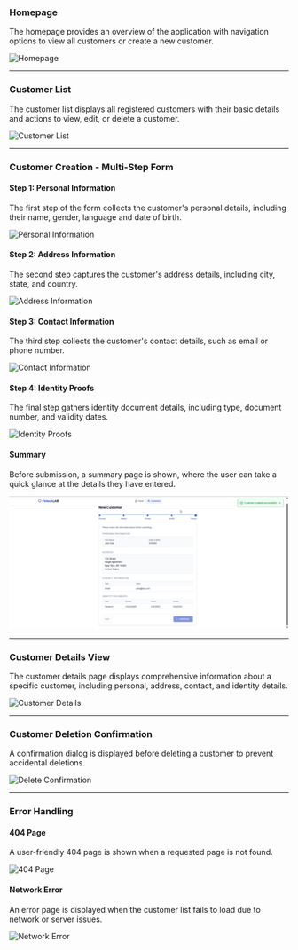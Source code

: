 ### Homepage

The homepage provides an overview of the application with navigation options to view all customers or create a new customer.

![Homepage](../screenshots/landing_page.png)

---

### Customer List

The customer list displays all registered customers with their basic details and actions to view, edit, or delete a customer.

![Customer List](../screenshots/customer_list.png)

---

### Customer Creation - Multi-Step Form

#### Step 1: Personal Information

The first step of the form collects the customer's personal details, including their name, gender, language and date of birth.

![Personal Information](../screenshots/personal_details.png)

#### Step 2: Address Information

The second step captures the customer's address details, including city, state, and country.

![Address Information](../screenshots/address_details.png)

#### Step 3: Contact Information

The third step collects the customer's contact details, such as email or phone number.

![Contact Information](../screenshots/contact_details.png)

#### Step 4: Identity Proofs

The final step gathers identity document details, including type, document number, and validity dates.

![Identity Proofs](../screenshots/identity_details.png)

#### Summary

Before submission, a summary page is shown, where the user can take a quick glance at the details they have entered.

![Summary](./screenshots/summary.png)

---

### Customer Details View

The customer details page displays comprehensive information about a specific customer, including personal, address, contact, and identity details.

![Customer Details](../screenshots/customer_details.png)

---

### Customer Deletion Confirmation

A confirmation dialog is displayed before deleting a customer to prevent accidental deletions.

![Delete Confirmation](../screenshots/delete_customer_modal.png)

---

### Error Handling

#### 404 Page

A user-friendly 404 page is shown when a requested page is not found.

![404 Page](../screenshots/not_found_page.png)

#### Network Error

An error page is displayed when the customer list fails to load due to network or server issues.

![Network Error](../screenshots/fetch_error.png)